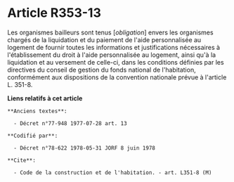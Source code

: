 # Article R353-13

Les organismes bailleurs sont tenus [*obligation*] envers les organismes chargés de la liquidation et du paiement de l'aide
personnalisée au logement de fournir toutes les informations et justifications nécessaires à l'établissement du droit à
l'aide personnalisée au logement, ainsi qu'à la liquidation et au versement de celle-ci, dans les conditions définies par les
directives du conseil de gestion du fonds national de l'habitation, conformément aux dispositions de la convention nationale
prévue à l'article L. 351-8.

**Liens relatifs à cet article**

	**Anciens textes**:

	  - Décret n°77-948 1977-07-28 art. 13

	**Codifié par**:

	  - Décret n°78-622 1978-05-31 JORF 8 juin 1978

	**Cite**:

	  - Code de la construction et de l'habitation. - art. L351-8 (M)
